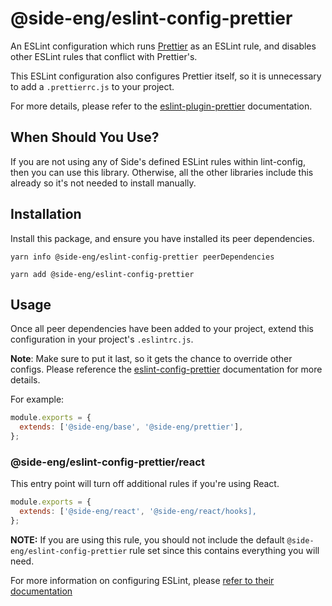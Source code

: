 # @side-eng/eslint-config-prettier

An ESLint configuration which runs [Prettier](https://github.com/prettier/prettier) as an ESLint rule, and disables other ESLint rules that conflict with Prettier's.

This ESLint configuration also configures Prettier itself, so it is unnecessary to add a `.prettierrc.js` to your project.

For more details, please refer to the [eslint-plugin-prettier](https://github.com/prettier/eslint-plugin-prettier) documentation.

## When Should You Use?

If you are not using any of Side's defined ESLint rules within lint-config, then you can use this library. Otherwise, all the other libraries include this already so it's not needed to install manually.

## Installation

Install this package, and ensure you have installed its peer dependencies.

`yarn info @side-eng/eslint-config-prettier peerDependencies`

`yarn add @side-eng/eslint-config-prettier`

## Usage

Once all peer dependencies have been added to your project, extend this configuration in your project's `.eslintrc.js`.

**Note**: Make sure to put it last, so it gets the chance to override other configs. Please reference the [eslint-config-prettier](https://github.com/prettier/eslint-config-prettier/blob/master/README.md#installation) documentation for more details.

For example:

```javascript
module.exports = {
  extends: ['@side-eng/base', '@side-eng/prettier'],
};
```

### @side-eng/eslint-config-prettier/react

This entry point will turn off additional rules if you're using React.

```javascript
module.exports = {
  extends: ['@side-eng/react', '@side-eng/react/hooks],
};
```

**NOTE:** If you are using this rule, you should not include the default `@side-eng/eslint-config-prettier` rule set since this contains everything you will need.

For more information on configuring ESLint, please [refer to their documentation](https://eslint.org/docs/user-guide/configuring)
